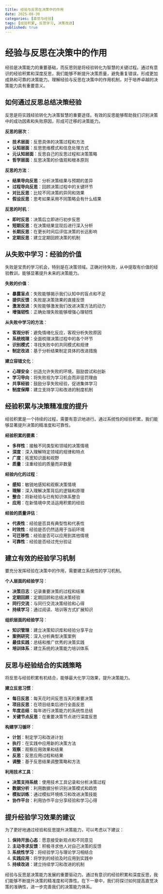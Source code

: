 ```yaml
---
title: 经验与反思在决策中的作用
date: 2025-08-30
categories: [直觉与经验]
tags: [经验积累, 反思学习, 决策改进]
published: true
---
```


# 经验与反思在决策中的作用

经验是决策能力的重要基础，而反思则是将经验转化为智慧的关键过程。通过有意识的经验积累和深度反思，我们能够不断提升决策质量，避免重复错误，形成更加成熟和可靠的决策能力。理解经验与反思在决策中的作用机制，对于培养卓越的决策能力具有重要意义。

## 如何通过反思总结决策经验

反思是将实践经验转化为决策智慧的重要途径。有效的反思能够帮助我们识别决策中的成功因素和失败原因，形成可迁移的决策能力。

**反思的层次**：
- **技术层面**：反思具体的决策过程和方法
- **认知层面**：反思思维模式和信息处理方式
- **元认知层面**：反思自己的反思过程和决策策略
- **哲学层面**：反思决策的价值观和根本原则

**反思的方法**：
- **结果导向反思**：分析决策结果与预期的差异
- **过程导向反思**：回顾决策过程中的关键环节
- **对比反思**：比较不同决策的异同和效果
- **假设反思**：思考如果采用不同策略会有什么结果

**反思的时机**：
- **即时反思**：决策后立即进行初步反思
- **短期反思**：在决策结果显现后进行深入分析
- **长期反思**：在更长时间后评估决策的长远影响
- **定期反思**：建立定期回顾决策的机制

## 从失败中学习：经验的价值

失败是宝贵的学习机会，特别是在决策领域。正确对待失败，从中提取有价值的经验教训，能够显著提升未来的决策能力。

**失败的价值**：
- **暴露盲点**：失败能够揭示我们认知中的盲点和不足
- **提供反馈**：失败是决策效果的直接反馈
- **激发改进**：失败能够激发我们改进决策方法的动力
- **增强韧性**：正确处理失败能够增强心理韧性

**从失败中学习的方法**：
- **客观分析**：避免情绪化反应，客观分析失败原因
- **系统梳理**：全面梳理决策过程中的各个环节
- **识别模式**：寻找失败中的共同模式和规律
- **制定改进**：基于分析结果制定具体的改进措施

**建立容错文化**：
- **心理安全**：创造允许失败的环境，鼓励尝试和创新
- **学习导向**：将失败视为学习机会而非惩罚理由
- **共享经验**：鼓励分享失败经验，促进集体学习
- **制度保障**：建立支持学习和改进的制度机制

## 经验积累与决策精准度的提升

经验积累是一个持续的过程，需要有意识地进行。通过系统性的经验积累，我们能够显著提升决策的精准度和可靠性。

**经验积累的要素**：
- **多样性**：接触不同类型和领域的决策情境
- **深度**：深入理解特定领域的规律和特点
- **广度**：拓宽知识面和视野
- **质量**：注重经验的质量而非数量

**经验内化的过程**：
- **感知**：敏锐地感知和观察决策情境
- **理解**：深入理解决策背后的逻辑和原理
- **整合**：将新经验与已有知识体系整合
- **应用**：在新情境中灵活运用积累的经验

**经验的质量评估**：
- **代表性**：经验是否具有典型性和代表性
- **时效性**：经验是否仍然适用于当前环境
- **可迁移性**：经验是否可以应用到其他情境
- **可靠性**：经验是否经过充分验证

## 建立有效的经验学习机制

要充分发挥经验在决策中的作用，需要建立系统性的学习机制。

**个人层面的经验学习**：
- **决策日志**：记录重要决策的过程和结果
- **定期回顾**：定期回顾和总结决策经验
- **同行交流**：与同行交流决策经验和心得
- **持续学习**：通过阅读、培训等方式扩展知识

**组织层面的经验学习**：
- **知识管理**：建立决策知识库和经验分享平台
- **案例研究**：深入分析典型决策案例
- **最佳实践**：总结和推广优秀的决策实践
- **培训体系**：建立系统的决策能力培训体系

## 反思与经验结合的实践策略

将反思与经验积累有机结合，能够最大化学习效果，提升决策能力。

**建立反思习惯**：
- **每日反思**：每天花时间反思当天的重要决策
- **项目反思**：在项目结束后进行全面反思
- **年度总结**：每年进行决策能力的系统性总结
- **关键节点反思**：在重要决策节点进行深度反思

**构建学习循环**：
- **计划**：制定学习和改进计划
- **执行**：在实践中应用新的决策方法
- **观察**：观察应用效果和结果
- **反思**：反思应用过程和结果
- **调整**：基于反思结果调整策略和方法

**利用技术工具**：
- **决策支持系统**：使用技术工具记录和分析决策过程
- **数据分析**：利用数据分析识别决策模式和趋势
- **模拟训练**：通过模拟环境练习和改进决策技能
- **协作平台**：利用协作平台分享经验和学习心得

## 提升经验学习效果的建议

为了更好地通过经验和反思提升决策能力，可以考虑以下建议：

1. **保持开放心态**：愿意接受新观点和不同意见
2. **主动寻求反馈**：积极寻求他人对自己决策的反馈
3. **系统性学习**：将经验学习与理论学习相结合
4. **实践应用**：将学到的经验及时应用到实践中
5. **持续改进**：建立持续学习和改进的机制

经验与反思是决策能力发展的重要驱动力。通过有意识的经验积累和深度反思，我们能够不断提升决策的精准度和可靠性。在下一章中，我们将探讨如何提高直觉决策的准确性，进一步完善我们的决策能力体系。